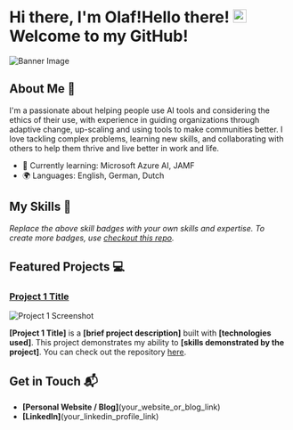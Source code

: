 # Hi there, I'm Olaf!Hello there! <img src="https://raw.githubusercontent.com/your-username/your-repo/main/snowman icon file.ico" width="24" height="24" alt="Snowman Icon"> Welcome to my GitHub!


![Banner Image](your_banner_image_url_here)

## About Me 🚀

I'm a passionate about helping people use AI tools and considering the ethics of their use, with experience in guiding organizations through adaptive change, up-scaling and using tools to make communities better. I love tackling complex problems, learning new skills, and collaborating with others to help them thrive and live better in work and life.

- 🌱 Currently learning: Microsoft Azure AI, JAMF
- 🌍 Languages: English, German, Dutch

## My Skills 🧠


*Replace the above skill badges with your own skills and expertise. To create more badges, use [checkout this repo](https://github.com/alexandresanlim/Badges4-README.md-Profile).*

## Featured Projects 💻

### [Project 1 Title](project_1_link)

![Project 1 Screenshot](project_1_screenshot_url)

**[Project 1 Title]** is a **[brief project description]** built with **[technologies used]**. This project demonstrates my ability to **[skills demonstrated by the project]**. You can check out the repository [here](project_1_repository_link).

## Get in Touch 📬

- **[Personal Website / Blog]**(your_website_or_blog_link)
- **[LinkedIn]**(your_linkedin_profile_link)


